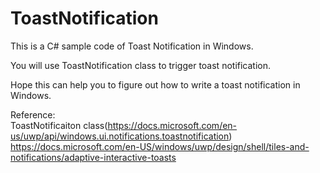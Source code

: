 # ToastNotification
This is a C# sample code of Toast Notification in Windows.  

You will use ToastNotification class to trigger toast notification.  

Hope this can help you to figure out how to write a toast notification in Windows.  
  
  
  
Reference:  
ToastNotificaiton class(https://docs.microsoft.com/en-us/uwp/api/windows.ui.notifications.toastnotification)  
https://docs.microsoft.com/en-US/windows/uwp/design/shell/tiles-and-notifications/adaptive-interactive-toasts
